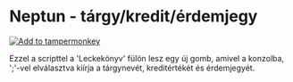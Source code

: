 # Neptun - tárgy/kredit/érdemjegy

[![Add to tampermonkey](https://img.shields.io/badge/add%20to-tampermonkey-green)](hhttps://github.com/kovapatrik/neptun-targy-kredit-erdemjegy/raw/main/neptun_targy_kredit_erdemjegy.user.js)

Ezzel a scripttel a 'Leckekönyv' fülön lesz egy új gomb, amivel a konzolba, ';'-vel elválasztva kiírja a tárgynevét, kreditértékét és érdemjegyét.
